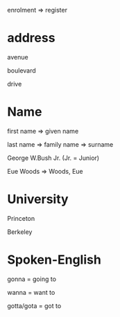 enrolment => register

# address

avenue

boulevard

drive

# Name

first name => given name

last name => family name => surname


George W.Bush Jr. (Jr. = Junior)

Eue Woods => Woods, Eue

# University

Princeton

Berkeley

# Spoken-English

gonna = going to

wanna = want to

gotta/gota = got to